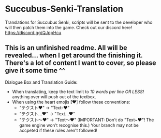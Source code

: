 # Succubus-Senki-Translation
Translations for Succubus Senki, scripts will be sent to the developer who will then patch them into the game.
Check out our discord here! https://discord.gg/QJppHcu


This is an unfinished readme. All will be revealed... when I get around the finishing it.
There's a lot of content I want to cover, so please give it some time ^^
-----------
Dialogue Box and Translation Guide:
- When translating, keep the text limit to *10 words per line OR LESS!* anything over will push out of the textbox.
- When using the heart emojis [❤] follow these conventions:
  - "テクスト❤" -> "Text-❤"
  - "テクスト...❤" -> "Text...❤"
  - "テクスト～❤" -> "Text～❤" (IMPORTANT: Don't do "Text~❤"! The game engine won't recognise this.)
Your branch may not be accpeted if these rules aren't followed!
